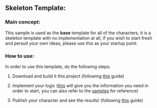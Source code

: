 ## Skeleton Template:

### Main concept:
This sample is used as the **base** template for all of the characters, it is a skeleton template with no implementation at all,
if you wish to start fresh and persuit your own ideas, please use this as your startup point.

### How to use:
In order to use this template, do the following steps:

1. Download and build it this project (following [this](https://github.com/hay12396/ImAliveGuide/wiki/How-to:-Build-and-upload-a-character-code) guide)

2. Implement your logic ([this](https://github.com/hay12396/ImAliveGuide/wiki/The-Character-Code) will give you the information
you need in order to start, you can also refer to the [samples](https://github.com/hay12396/ImAliveGuide/wiki/Code-Examples) for reference)

3. Publish your character and see the results! (following [this](https://github.com/hay12396/ImAliveGuide/wiki/How-to:-Publish-your-character) guide)

